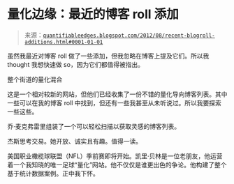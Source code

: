 <!--yml

分类：未分类

date: 2024-05-18 08:48:08

-->

# 量化边缘：最近的博客 roll 添加

> 来源：[`quantifiableedges.blogspot.com/2012/08/recent-blogroll-additions.html#0001-01-01`](http://quantifiableedges.blogspot.com/2012/08/recent-blogroll-additions.html#0001-01-01)

虽然我最近对博客 roll 做了一些添加，但我忽略在博客上提及它们。所以我 thought 我想快速做 so，因为它们都值得被指出。

整个街道的量化混合

这是一个相对较新的网站，但他们已经收集了一份不错的量化导向博客列表。其中一些可以在我的博客 roll 中找到，但还有一些我甚至从未听说过。所以我要探索一些这些。

乔·麦克弗雷里组装了一个可以轻松扫描以获取灵感的博客列表。

杰斯思考交易。她开放、诚实且有趣。值得一读。

美国职业橄榄球联盟（NFL）季前赛即将开始。凯里·贝林是一位老朋友，他运营着一个我知晓的唯一足球“量化”网站。他不仅仅是谁更出色的争论。他构建了整个基于统计数据案例。正中我下怀。
